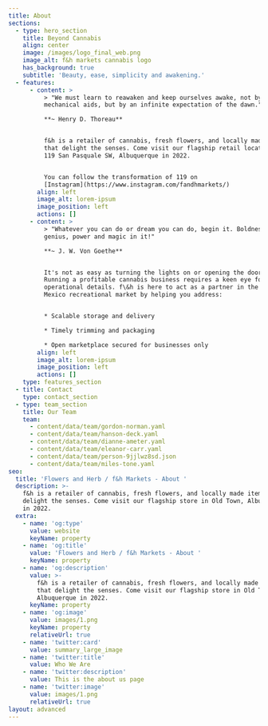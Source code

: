 ```yaml
---
title: About
sections:
  - type: hero_section
    title: Beyond Cannabis
    align: center
    image: /images/logo_final_web.png
    image_alt: f&h markets cannabis logo
    has_background: true
    subtitle: 'Beauty, ease, simplicity and awakening.'
  - features:
      - content: >
          > "We must learn to reawaken and keep ourselves awake, not by
          mechanical aids, but by an infinite expectation of the dawn."  

          **~ Henry D. Thoreau**


          f&h is a retailer of cannabis, fresh flowers, and locally made items
          that delight the senses. Come visit our flagship retail location at
          119 San Pasquale SW, Albuquerque in 2022.


          You can follow the transformation of 119 on
          [Instagram](https://www.instagram.com/fandhmarkets/)
        align: left
        image_alt: lorem-ipsum
        image_position: left
        actions: []
      - content: >
          > "Whatever you can do or dream you can do, begin it. Boldness has
          genius, power and magic in it!"  

          **~ J. W. Von Goethe**


          It's not as easy as turning the lights on or opening the doors.
          Running a profitable cannabis business requires a keen eye for
          operational details. f\&h is here to act as a partner in the New
          Mexico recreational market by helping you address:


          * Scalable storage and delivery 

          * Timely trimming and packaging

          * Open marketplace secured for businesses only
        align: left
        image_alt: lorem-ipsum
        image_position: left
        actions: []
    type: features_section
  - title: Contact
    type: contact_section
  - type: team_section
    title: Our Team
    team:
      - content/data/team/gordon-norman.yaml
      - content/data/team/hanson-deck.yaml
      - content/data/team/dianne-ameter.yaml
      - content/data/team/eleanor-carr.yaml
      - content/data/team/person-9jjlwz8sd.json
      - content/data/team/miles-tone.yaml
seo:
  title: 'Flowers and Herb / f&h Markets - About '
  description: >-
    f&h is a retailer of cannabis, fresh flowers, and locally made items that
    delight the senses. Come visit our flagship store in Old Town, Albuquerque
    in 2022.
  extra:
    - name: 'og:type'
      value: website
      keyName: property
    - name: 'og:title'
      value: 'Flowers and Herb / f&h Markets - About '
      keyName: property
    - name: 'og:description'
      value: >-
        f&h is a retailer of cannabis, fresh flowers, and locally made items
        that delight the senses. Come visit our flagship store in Old Town,
        Albuquerque in 2022.
      keyName: property
    - name: 'og:image'
      value: images/1.png
      keyName: property
      relativeUrl: true
    - name: 'twitter:card'
      value: summary_large_image
    - name: 'twitter:title'
      value: Who We Are
    - name: 'twitter:description'
      value: This is the about us page
    - name: 'twitter:image'
      value: images/1.png
      relativeUrl: true
layout: advanced
---
```

